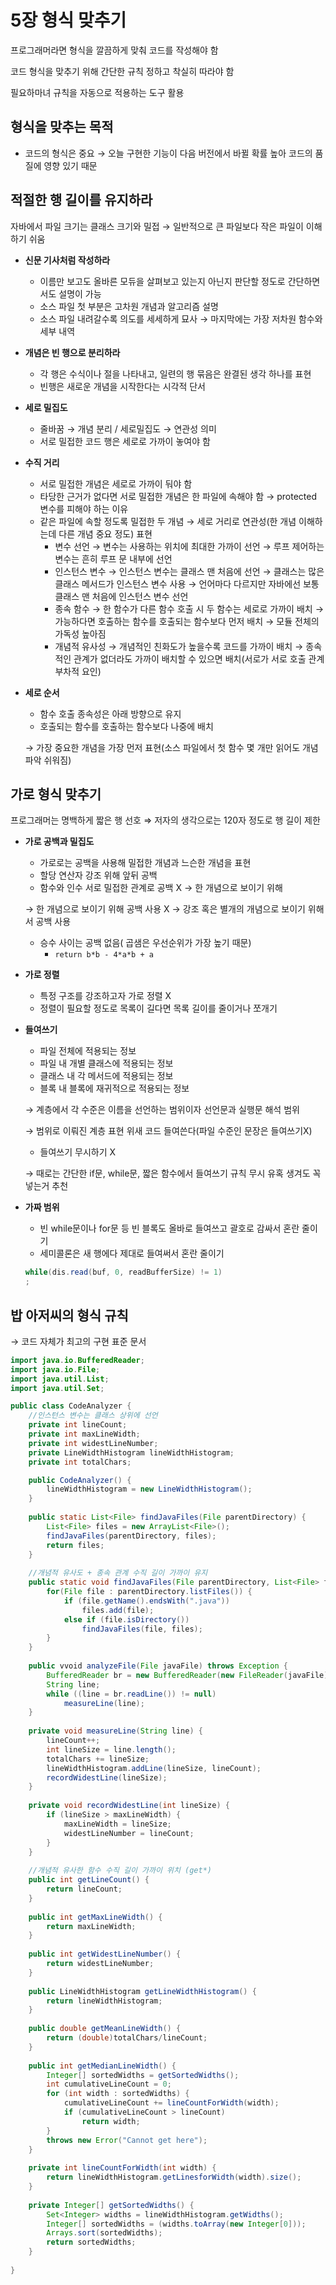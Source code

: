 # 5장 형식 맞추기

프로그래머라면 형식을 깔끔하게 맞춰 코드를 작성해야 함

코드 형식을 맞추기 위해 간단한 규칙 정하고 착실히 따라야 함

필요하마녀 규칙을 자동으로 적용하는 도구 활용

## 형식을 맞추는 목적

- 코드의 형식은 중요
→ 오늘 구현한 기능이 다음 버전에서 바뀔 확률 높아 코드의 품질에 영향 있기 때문

## 적절한 행 길이를 유지하라

자바에서 파일 크기는 클래스 크기와 밀접
→ 일반적으로 큰 파일보다 작은 파일이 이해하기 쉬움

- **신문 기사처럼 작성하라**
    - 이름만 보고도 올바른 모듀을 살펴보고 있는지 아닌지 판단할 정도로  간단하면서도 설명이 가능
    - 소스 파일 첫 부분은 고차원 개념과 알고리즘 설명
    - 소스 파일 내려갈수록 의도를 세세하게 묘사 → 마지막에는 가장 저차원 함수와 세부 내역
- **개념은 빈 행으로 분리하라**
    - 각 행은 수식이나 절을 나타내고, 일련의 행 묶음은 완결된 생각 하나를 표현
    - 빈행은 새로운 개념을 시작한다는 시각적 단서
- **세로 밀집도**
    - 줄바꿈 → 개념 분리 / 세로밀집도 → 연관성 의미
    - 서로 밀접한 코드 행은 세로로 가까이 놓여야 함
- **수직 거리**
    - 서로 밀접한 개념은 세로로 가까이 둬야 함
    - 타당한 근거가 없다면 서로 밀접한 개념은 한 파일에 속해야 함
    → protected 변수를 피해야 하는 이유
    - 같은 파일에 속할 정도록 밀접한 두 개념 → 세로 거리로 연관성(한 개념 이해하는데 다른 개념 중요 정도) 표현
        - 변수 선언 
        → 변수는 사용하는 위치에 최대한 가까이 선언
        → 루프 제어하는 변수는 흔히 루프 문 내부에 선언
        - 인스턴스 변수
        → 인스턴스 변수는 클래스 맨 처음에 선언
        → 클래스는 많은 클래스 메서드가 인스턴스 변수 사용
        → 언어마다 다르지만 자바에선 보통 클래스 맨 처음에 인스턴스 변수 선언
        - 종속 함수
        → 한 함수가 다른 함수 호출 시 두 함수는 세로로 가까이 배치
        → 가능하다면 호출하는 함수를 호출되는 함수보다 먼저 배치
        → 모듈 전체의 가독성 높아짐
        - 개념적 유사성
        → 개념적인 친화도가 높을수록 코드를 가까이 배치
        → 종속적인 관계가 없더라도 가까이 배치할 수 있으면 배치(서로가 서로 호출 관계 부차적 요인)
- **세로 순서**
    - 함수 호출 종속성은 아래 방향으로 유지
    - 호출되는 함수를 호출하는 함수보다 나중에 배치

    → 가장 중요한 개념을 가장 먼저 표현(소스 파일에서 첫 함수 몇 개만 읽어도 개념 파악 쉬워짐)

## 가로 형식 맞추기

프로그래머는 명백하게 짧은 행 선호 ⇒ 저자의 생각으로는 120자 정도로 행 길이 제한

- **가로 공백과 밀집도**
    - 가로로는 공백을 사용해 밀접한 개념과 느슨한 개념을 표현
    - 할당 연산자 강조 위해 앞뒤 공백
    - 함수와 인수 서로 밀접한 관계로 공백 X → 한 개념으로 보이기 위해

    → 한 개념으로 보이기 위해 공백 사용 X
    → 강조 혹은 별개의 개념으로 보이기 위해서 공백 사용

    - 승수 사이는 공백 없음( 곱샘은 우선순위가 가장 높기 때문)
        - `return b*b - 4*a*b + a`
- **가로 정렬**
    - 특정 구조를 강조하고자 가로 정렬 X
    - 정렬이 필요할 정도로 목록이 길다면 목록 길이를 줄이거나 쪼개기
- **들여쓰기**
    - 파일 전체에 적용되는 정보
    - 파일 내 개별 클래스에 적용되는 정보
    - 클래스 내 각 메서드에 적용되는 정보
    - 블록 내 블록에 재귀적으로 적용되는 정보

    → 계층에서 각 수준은 이름을 선언하는 범위이자 선언문과 실행문 해석 범위

    → 범위로 이뤄진 계층 표현 위새 코드 들여쓴다(파일 수준인 문장은 들여쓰기X)

    - 들여쓰기 무시하기 X

    → 때로는 간단한 if문, while문, 짧은 함수에서 들여쓰기 규칙 무시 유혹 생겨도 꼭 넣는거 추천

- **가짜 범위**
    - 빈 while문이나 for문 등 빈 블록도 올바로 들여쓰고 괄호로 감싸서 혼란 줄이기
    - 세미콜론은 새 행에다 제대로 들여써서 혼란 줄이기

    ```java
    while(dis.read(buf, 0, readBufferSize) != 1)
    ;
    ```

## 밥 아저씨의 형식 규칙

→ 코드 자체가 최고의 구현 표준 문서

```java
import java.io.BufferedReader;
import java.io.File;
import java.util.List;
import java.util.Set;

public class CodeAnalyzer {
	//인스턴스 변수는 클래스 상위에 선언
	private int lineCount;
	private int maxLineWidth;
	private int widestLineNumber;
	private LineWidthHistogram lineWidthHistogram;
	private int totalChars;

	public CodeAnalyzer() {
		lineWidthHistogram = new LineWidthHistogram();
	}
	
	public static List<File> findJavaFiles(File parentDirectory) {
		List<File> files = new ArrayList<File>();
		findJavaFiles(parentDirectory, files);
		return files;
	}
	
	//개념적 유사도 + 종속 관계 수직 길이 가까이 유지
	public static void findJavaFiles(File parentDirectory, List<File> files) {
		for(File file : parentDirectory.listFiles()) {
			if (file.getName().endsWith(".java"))
				files.add(file);
			else if (file.isDirectory())
				findJavaFiles(file, files);
		}
	}
	
	public vvoid analyzeFile(File javaFile) throws Exception {
		BufferedReader br = new BufferedReader(new FileReader(javaFile));
		String line;
		while ((line = br.readLine()) != null)
			measureLine(line);
	}
	
	private void measureLine(String line) {
		lineCount++;
		int lineSize = line.length();
		totalChars += lineSize;
		lineWidthHistogram.addLine(lineSize, lineCount);
		recordWidestLine(lineSize);
	}
	
	private void recordWidestLine(int lineSize) {
		if (lineSize > maxLineWidth) {
			maxLineWidth = lineSize;
			widestLineNumber = lineCount;
		}
	}
	
	//개념적 유사한 함수 수직 길이 가까이 위치 (get*)
	public int getLineCount() {
		return lineCount;
	}
	
	public int getMaxLineWidth() {
		return maxLineWidth;
	}
	
	public int getWidestLineNumber() {
		return widestLineNumber;
	}
	
	public LineWidthHistogram getLineWidthHistogram() {
		return lineWidthHistogram;
	}
	
	public double getMeanLineWidth() {
		return (double)totalChars/lineCount;
	}
	
	public int getMedianLineWidth() {
		Integer[] sortedWidths = getSortedWidths();
		int cumulativeLineCount = 0;
		for (int width : sortedWidths) {
			cumulativeLineCount += lineCountForWidth(width);
			if (cumulativeLineCount > lineCount)
				return width;			
		}
		throws new Error("Cannot get here");
	}
	
	private int lineCountForWidth(int width) {
		return lineWidthHistogram.getLinesforWidth(width).size();
	}
	
	private Integer[] getSortedWidths() {
		Set<Integer> widths = lineWidthHistogram.getWidths();
		Integer[] sortedWidths = (widths.toArray(new Integer[0]));
		Arrays.sort(sortedWidths);
		return sortedWidths;
	}
	
}
```

